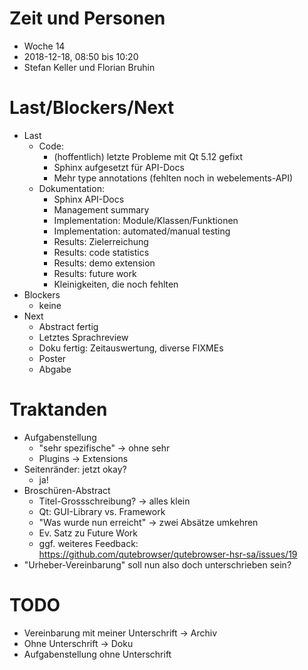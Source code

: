 # Zeit und Personen

- Woche 14
- 2018-12-18, 08:50 bis 10:20
- Stefan Keller und Florian Bruhin

# Last/Blockers/Next

- Last
  - Code:
    - (hoffentlich) letzte Probleme mit Qt 5.12 gefixt
    - Sphinx aufgesetzt für API-Docs
    - Mehr type annotations (fehlten noch in webelements-API)
  - Dokumentation:
    - Sphinx API-Docs
    - Management summary
    - Implementation: Module/Klassen/Funktionen
    - Implementation: automated/manual testing
    - Results: Zielerreichung
    - Results: code statistics
    - Results: demo extension
    - Results: future work
    - Kleinigkeiten, die noch fehlten
- Blockers
  - keine
- Next
  - Abstract fertig
  - Letztes Sprachreview
  - Doku fertig: Zeitauswertung, diverse FIXMEs
  - Poster
  - Abgabe
  
# Traktanden

- Aufgabenstellung
  - "sehr spezifische" -> ohne sehr
  - Plugins -> Extensions
- Seitenränder: jetzt okay?
  - ja!
- Broschüren-Abstract
  - Titel-Grossschreibung?
    -> alles klein
  - Qt: GUI-Library vs. Framework
  - "Was wurde nun erreicht"
    -> zwei Absätze umkehren
  - Ev. Satz zu Future Work
  - ggf. weiteres Feedback: https://github.com/qutebrowser/qutebrowser-hsr-sa/issues/19
- "Urheber-Vereinbarung" soll nun also doch unterschrieben sein?


# TODO

- Vereinbarung mit meiner Unterschrift -> Archiv
- Ohne Unterschrift -> Doku
- Aufgabenstellung ohne Unterschrift
